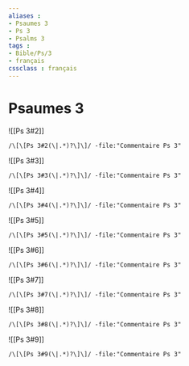 ```yaml
---
aliases : 
- Psaumes 3
- Ps 3
- Psalms 3
tags : 
- Bible/Ps/3
- français
cssclass : français
---
```


# Psaumes 3

![[Ps 3#2]]

```query
/\[\[Ps 3#2(\|.*)?\]\]/ -file:"Commentaire Ps 3"
```

![[Ps 3#3]]

```query
/\[\[Ps 3#3(\|.*)?\]\]/ -file:"Commentaire Ps 3"
```

![[Ps 3#4]]

```query
/\[\[Ps 3#4(\|.*)?\]\]/ -file:"Commentaire Ps 3"
```

![[Ps 3#5]]

```query
/\[\[Ps 3#5(\|.*)?\]\]/ -file:"Commentaire Ps 3"
```

![[Ps 3#6]]

```query
/\[\[Ps 3#6(\|.*)?\]\]/ -file:"Commentaire Ps 3"
```

![[Ps 3#7]]

```query
/\[\[Ps 3#7(\|.*)?\]\]/ -file:"Commentaire Ps 3"
```

![[Ps 3#8]]

```query
/\[\[Ps 3#8(\|.*)?\]\]/ -file:"Commentaire Ps 3"
```

![[Ps 3#9]]

```query
/\[\[Ps 3#9(\|.*)?\]\]/ -file:"Commentaire Ps 3"
```

